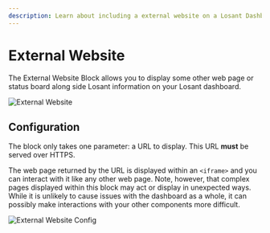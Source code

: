 ```yaml
---
description: Learn about including a external website on a Losant Dashboard.
---
```


# External Website

The External Website Block allows you to display some other web page or status board along side Losant information on your Losant dashboard.

![External Website](/images/dashboards/external-example.png "External Website")

## Configuration

The block only takes one parameter: a URL to display. This URL **must** be served over HTTPS.

The web page returned by the URL is displayed within an `<iframe>` and you can interact with it like any other web page. Note, however, that complex pages displayed within this block may act or display in unexpected ways. While it is unlikely to cause issues with the dashboard as a whole, it can possibly make interactions with your other components more difficult.

![External Website Config](/images/dashboards/external-config.png "External Website Config")
